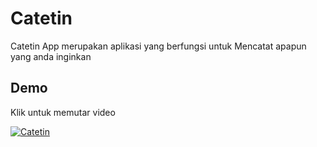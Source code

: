 # Catetin

Catetin App merupakan aplikasi yang berfungsi untuk Mencatat apapun yang anda inginkan

## Demo

Klik untuk memutar video

[![Catetin](https://img.youtube.com/vi/OBcxXWdQuL4/maxresdefault.jpg)](https://youtu.be/OBcxXWdQuL4)
